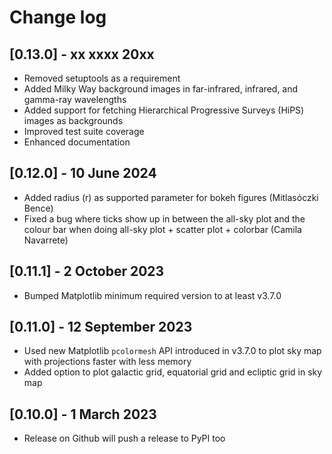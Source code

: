 # Change log

## [0.13.0] - xx xxxx 20xx
- Removed setuptools as a requirement
- Added Milky Way background images in far-infrared, infrared, and gamma-ray wavelengths
- Added support for fetching Hierarchical Progressive Surveys (HiPS) images as backgrounds
- Improved test suite coverage
- Enhanced documentation

## [0.12.0] - 10 June 2024
- Added radius (r) as supported parameter for bokeh figures (Mitlasóczki Bence)
- Fixed a bug where ticks show up in between the all-sky plot and the colour bar when doing all-sky plot + scatter plot + colorbar (Camila Navarrete)

## [0.11.1] - 2 October 2023
- Bumped Matplotlib minimum required version to at least v3.7.0

## [0.11.0] - 12 September 2023
- Used new Matplotlib `pcolormesh` API introduced in v3.7.0 to plot sky map with projections faster with less memory
- Added option to plot galactic grid, equatorial grid and ecliptic grid in sky map

## [0.10.0] - 1 March 2023
- Release on Github will push a release to PyPI too
